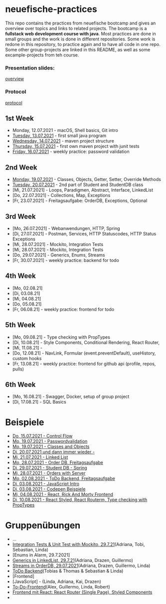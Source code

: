 # neuefische-practices

This repo contains the practices from neuefische bootcamp and gives an overview over topics and links to related projects.
The bootcamp is a **fullstack web development course with java**.
Most practices are done in small groups and the work is done in different repositories. 
Some work is redone in this repository, to practice again and to have all code in one repo. Some other group-projects are linked in this README, as well as some excample-projects from teh course.

### Presentation slides:
[overview](https://neuefische.github.io/java-slides/)

### Protocol
[protocol](https://github.com/lindatroesken/protocol-rem-java-21-3)

## 1st Week
- Monday, 12.07.2021 - macOS, Shell basics, Git intro
- [Tuesday, 13.07.2021](/21-7-13) - first small java program
- [Wednesday, 14.07.2021](/21-7-14-maven-test-repo/my-app) - maven project structure
- [Thursday, 15.07.2021](/21-7-15) - first own maven project with junit tests
- [Friday, 16.07.2021]() - weekly practice: password validation

## 2nd Week
- [Monday, 19.07.2021](/21-7-19) - Classes, Objects, Getter, Setter, Override Methods
- [Tuesday, 20.07.2021](/21-7-20) - 2nd part of Student and StudentDB class
- [Mi, 21.07.2021] - Loops, Paradigmen, Abstract, Interface, LinkedList
- [Do, 22.07.2021] - Collections, Map, Exceptions
- [Fr, 23.07.2021] - Freitagsaufgabe: OrderDB, Exceptions, Optional

## 3rd Week 
- [Mo, 26.07.2021] - Webanwendungen, HTTP, Spring
- [Di, 27.07.2021] - Postman, Services, HTTP Statuscodes, HTTP Status Exceptions
- [Mi, 28.07.2021] - Mockito, Integration Tests
- [Mi, 28.07.2021] - Mockito, Integration Tests
- [Do, 29.07.2021] - Generics, Enums, Streams
- [Fr, 30.07.2021] - weekly practice: backend for todo

## 4th Week
- [Mo, 02.08.21]
- [Di, 03.08.21]
- [Mi, 04.08.21]
- [Do, 05.08.21]
- [Fr, 06.08.21] - weekly practice: frontend for todo

## 5th Week
- [Mo, 09.08.21] - Type checking with PropTypes
- [Di, 10.08.21] - Style Components, Conditional Rendering, React Router, 
- [Mi, 11.08.21] - 
- [Do, 12.08.21] - NavLink, Formular (event.preventDefault), useHistory, custom hooks
- [Fr, 13.08.21] - weekly practice: frontend for github api (profile, repos, pulls)

## 6th Week
- [Mo, 16.08.21] - Swagger, Docker, setup of group project
- [Di, 17.08.21] - SQL Basics

# Beispiele
- [Do, 15.07.2021 - Control Flow](https://github.com/jamarob/java-21-3-control-flow)
- [Mo, 19.07.2021 - Passwordvalidation](https://github.com/jamarob/java-21-3-password-validation)
- [Mo, 19.07.2021 - Classes and Objects](https://github.com/christophersiem/java-21-3-classes-objects)
- [Di, 20.07.2021 und dann immer wieder - ](https://github.com/slautner/rem-21-3)
- [Mi, 21.07.2021 - Linked List](https://github.com/jamarob/java-21-3-linked-list)
- [Mo, 28.07.2021 - Order DB, Freitagsaufgabe](https://github.com/christophersiem/java-21-3-orderdb)
- [Di, 29.07.2021 - Student DB - Spring](https://github.com/jamarob/java-21-3-studentdb-web)
- [Mi, 28.07.2021 - Orders with Server](https://github.com/christophersiem/java-21-3-orderdb-server)
- [Mo, 02.08.2021 - ToDo Backend, Freitagsaufgabe](https://github.com/slautner/todo-app)
- [Di, 03.08.2021 - JavaScript Intro](https://github.com/jamarob/java-21-3-js-intro)
- [Di, 03.08.2021 - Codepen Beispiele](https://codepen.io/jamarob/pen/mdWyXLz?editors=0012)
- [Mi, 04.08.2021 - React, Rick And Morty Frontend](https://github.com/jamarob/java-21-3-react-intro)
- [Di, 10.08.2021 - React Styled, React Routerm, Type checking with PropTypes](https://github.com/christophersiem/todo-app)


# Gruppenübungen
- ...
- [Integration Tests & Unit Test with Mockito, 29.7.21](https://github.com/lindatroesken/java-21-3-orderdb-server)(Adriana, Tobi, Sebastian, Linda)
- [Enums in Alarm, 29.7.2021]
- [Generics in LinkedList, 29.7.21](https://github.com/lindatroesken/generics-linked-list)(Adriana, Drazen, Guillermo)
- [Streams in OrderDB, 29.07.2021]()(Adriana, Drazen, Guillermo, Linda)
- [ToDo Backend](https://github.com/Droggelbecher92/todo-app/tree/backendDev)(Tobias & Thomas & Sebastian & Linda)
- [Frontend] 
- [JavaScript]  - (Linda, Adriana, Kai, Drazen)
- [To-Do-Frontend](https://github.com/lindatroesken/react-todoList-Frontend/tree/main/todo-app)(Alex, Guillermo, Linda, Robert)
- [Frontend mit React: React Router (Single Page), Styled Components](https://github.com/lindatroesken/todo-app/tree/210810-styled-components) 
- 
